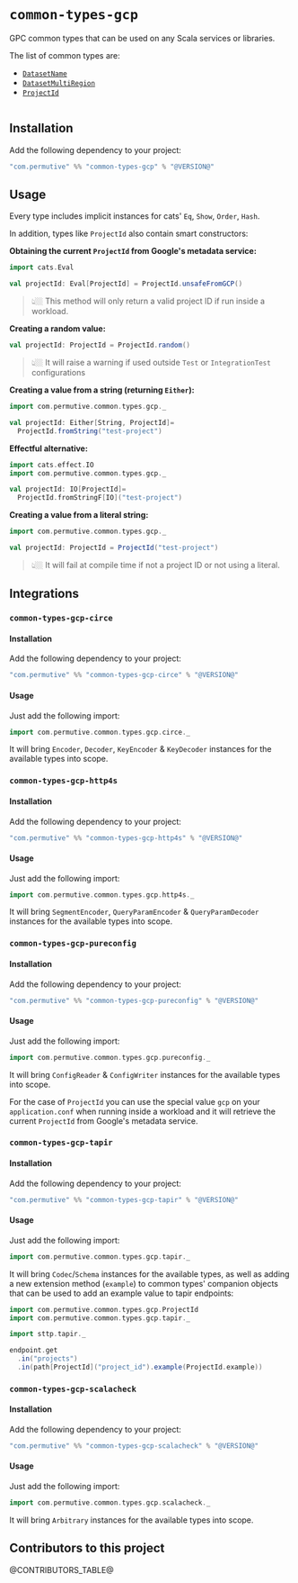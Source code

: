 # `common-types-gcp`

GPC common types that can be used on any Scala services or libraries.

The list of common types are:

- [`DatasetName`](modules/common-types-gcp/src/main/scala/com/permutive/common/types/gcp/DatasetName.scala)
- [`DatasetMultiRegion`](modules/common-types-gcp/src/main/scala/com/permutive/common/types/gcp/DatasetMultiRegion.scala)
- [`ProjectId`](modules/common-types-gcp/src/main/scala/com/permutive/common/types/gcp/ProjectId.scala)

```scala mdoc:toc
```

## Installation

Add the following dependency to your project:

```sbt
"com.permutive" %% "common-types-gcp" % "@VERSION@"
```

## Usage

Every type includes implicit instances for cats' `Eq`, `Show`, `Order`, `Hash`.

In addition, types like `ProjectId` also contain smart constructors:

**Obtaining the current `ProjectId` from Google's metadata service:**

```scala mdoc:silent:warn
import cats.Eval

val projectId: Eval[ProjectId] = ProjectId.unsafeFromGCP()
```

> 👆🏼 This method will only return a valid project ID if run inside a workload.

**Creating a random value:**

```scala mdoc:silent:warn
val projectId: ProjectId = ProjectId.random()
```

> 👆🏼 It will raise a warning if used outside `Test` or `IntegrationTest` configurations

**Creating a value from a string (returning `Either`):**

```scala mdoc:reset:invisible
import com.permutive.common.types.gcp._
```

```scala mdoc:silent
val projectId: Either[String, ProjectId]=
  ProjectId.fromString("test-project")
```

**Effectful alternative:**

```scala mdoc:reset:invisible
import cats.effect.IO
import com.permutive.common.types.gcp._
```

```scala mdoc:silent
val projectId: IO[ProjectId]=
  ProjectId.fromStringF[IO]("test-project")
```

**Creating a value from a literal string:**

```scala mdoc:reset:invisible
import com.permutive.common.types.gcp._
```

```scala mdoc:silent
val projectId: ProjectId = ProjectId("test-project")
```

> 👆🏼 It will fail at compile time if not a project ID or not using a literal.

## Integrations

### `common-types-gcp-circe`

#### Installation

Add the following dependency to your project:

```sbt
"com.permutive" %% "common-types-gcp-circe" % "@VERSION@"
```

#### Usage

Just add the following import:

```scala mdoc:reset:silent:warn
import com.permutive.common.types.gcp.circe._
```

It will bring `Encoder`, `Decoder`, `KeyEncoder` & `KeyDecoder` instances for the
available types into scope.

### `common-types-gcp-http4s`

#### Installation

Add the following dependency to your project:

```sbt
"com.permutive" %% "common-types-gcp-http4s" % "@VERSION@"
```

#### Usage

Just add the following import:

```scala mdoc:reset:silent:warn
import com.permutive.common.types.gcp.http4s._
```

It will bring `SegmentEncoder`, `QueryParamEncoder` & `QueryParamDecoder`
instances for the available types into scope.

### `common-types-gcp-pureconfig`

#### Installation

Add the following dependency to your project:

```sbt
"com.permutive" %% "common-types-gcp-pureconfig" % "@VERSION@"
```

#### Usage

Just add the following import:

```scala mdoc:reset:silent:warn
import com.permutive.common.types.gcp.pureconfig._
```

It will bring `ConfigReader` & `ConfigWriter` instances for the available types
into scope.

For the case of `ProjectId` you can use the special value `gcp` on your
`application.conf` when running inside a workload and it will retrieve the
current `ProjectId` from Google's metadata service.

### `common-types-gcp-tapir`

#### Installation

Add the following dependency to your project:

```sbt
"com.permutive" %% "common-types-gcp-tapir" % "@VERSION@"
```

#### Usage

Just add the following import:

```scala mdoc:silent:warn
import com.permutive.common.types.gcp.tapir._
```

It will bring `Codec`/`Schema` instances for the available types, as well as adding a new extension method (`example`) to common types' companion objects that can be used to add an example value to tapir endpoints:

```scala mdoc
import com.permutive.common.types.gcp.ProjectId
import com.permutive.common.types.gcp.tapir._

import sttp.tapir._

endpoint.get
  .in("projects")
  .in(path[ProjectId]("project_id").example(ProjectId.example))
```

### `common-types-gcp-scalacheck`

#### Installation

Add the following dependency to your project:

```sbt
"com.permutive" %% "common-types-gcp-scalacheck" % "@VERSION@"
```

#### Usage

Just add the following import:

```scala mdoc:reset:silent:warn
import com.permutive.common.types.gcp.scalacheck._
```

It will bring `Arbitrary` instances for the available types into scope.

## Contributors to this project

@CONTRIBUTORS_TABLE@